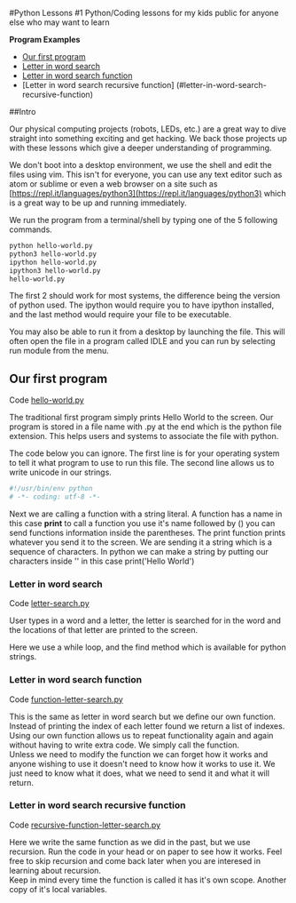 #Python Lessons \#1 
Python/Coding lessons for my kids public for anyone else who may want to learn

**Program Examples**

* [Our first program](#our-first-program)
* [Letter in word search](#letter-in-word-search)
* [Letter in word search function](#letter-in-word-search-function)
* [Letter in word search recursive function]
(#letter-in-word-search-recursive-function)


##Intro

Our physical computing projects (robots, LEDs, etc.) are a great way to dive
straight into something exciting and get hacking. We back those projects up
with these lessons which give a deeper understanding of programming.

We don't boot into a desktop environment, we use the shell and edit the files
using vim. This isn't for everyone, you can use any text editor such as atom or
sublime or even a web browser on a site such as
[https://repl.it/languages/python3](https://repl.it/languages/python3) which is
a great way to be up and running immediately.

We run the program from a terminal/shell by typing one of the 5 following
commands.

```bash
python hello-world.py
python3 hello-world.py
ipython hello-world.py
ipython3 hello-world.py
hello-world.py
```
The first 2 should work for most systems, the difference being the version of
python used. The ipython would require you to have ipython installed, and the
last method would require your file to be executable.

You may also be able to run it from a desktop by launching the file. This will
often open the file in a program called IDLE and you can run by selecting run
module from the menu.

## Our first program

Code [hello-world.py](hello-world.py)

The traditional first program simply prints Hello World to the screen. Our
program is stored in a file name with .py at the end which is the python file
extension. This helps users and systems to associate the file with python.

The code below you can ignore. The first line is for your operating system to
tell it what program to use to run this file. The second line allows us to
write unicode in our strings.

```python
#!/usr/bin/env python
# -*- coding: utf-8 -*-
```

Next we are calling a function with a string literal. A function has a name in
this case **print** to call a function you use it's name followed by () you can
send functions information inside the parentheses. The print function prints
whatever you send it to the screen. We are sending it a string which is a
sequence of characters. In python we can make a string by putting our
characters inside '' in this case print('Hello World') 

### Letter in word search

Code [letter-search.py](letter-search.py)

User types in a word and a letter, the letter is searched for in the word and
the locations of that letter are printed to the screen.

Here we use a while loop, and the find method which is available for python
strings.


### Letter in word search function

Code [function-letter-search.py](function-letter-search.py)

This is the same as letter in word search but we define our own function.
Instead of printing the index of each letter found we return a list of indexes.
Using our own function allows us to repeat functionality again and again
without having to write extra code. We simply call the function.  
Unless we need to modify the function we can forget how it works and anyone
wishing to use it doesn't need to know how it works to use it. We just need to
know what it does, what we need to send it and what it will return.

### Letter in word search recursive function

Code [recursive-function-letter-search.py](recursive-function-letter-search.py)

Here we write the same function as  we did in the past, but we use recursion.
Run the code in your head or on paper to see how it works. Feel free to skip
recursion and come back later when you are interesed in learning about
recursion.  
Keep in mind every time the function is called it has it's own scope. Another
copy of it's local variables.
